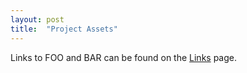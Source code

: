 ```yaml
---
layout: post
title:  "Project Assets"
---
```


Links to FOO and BAR can be found on the [Links](https://philipcastiglione.me/SIT302Portfolio/links) page.
